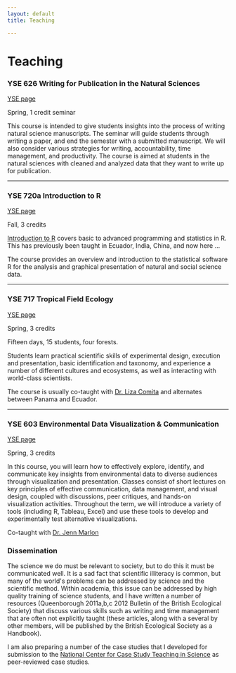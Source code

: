 ```yaml
---
layout: default
title: Teaching

---
```


# Teaching

### YSE 626 Writing for Publication in the Natural Sciences

[YSE page](http://environment.yale.edu/courses/detail/626)

Spring, 1 credit seminar

<p></p>

This course is intended to give students insights into the process of writing natural science manuscripts. The seminar will guide students through writing a paper, and end the semester with a submitted manuscript. We will also consider various strategies for writing, accountability, time management, and productivity. The course is aimed at students in the natural sciences with cleaned and analyzed data that they want to write up for publication.

<hr>

### YSE 720a Introduction to R

[YSE page](http://environment.yale.edu/courses/detail/720)
 
Fall, 3 credits 

<p></p>

[Introduction to R](http://intro2r.info) covers basic to advanced programming and statistics in R. This has previously been taught in Ecuador, India, China, and now here ...

The course provides an overview and introduction to the statistical software R for the analysis and graphical presentation of natural and social science data.

<hr>


### YSE 717 Tropical Field Ecology

[YSE page](http://environment.yale.edu/courses/detail/717/)

Spring, 3 credits 

<p></p>


Fifteen days, 15 students, four forests.

Students learn practical scientific skills of experimental design, execution and presentation, basic identification and taxonomy, and experience a number of different cultures and ecosystems, as well as interacting with world-class scientists.

The course is usually co-taught with [Dr. Liza Comita](http://environment.yale.edu/profile/comita) and alternates between Panama and Ecuador.

<hr>

### YSE 603 Environmental Data Visualization & Communication

[YSE page](http://environment.yale.edu/courses/detail/603/)

Spring, 3 credits

In this course, you will learn how to effectively explore, identify, and communicate key insights from environmental data to diverse audiences through visualization and presentation. Classes consist of short lectures on key principles of effective communication, data management, and visual design, coupled with discussions, peer critiques, and hands-on visualization activities. Throughout the term, we will introduce a variety of tools (including R, Tableau, Excel) and use these tools to develop and experimentally test alternative visualizations. 

Co-taught with [Dr. Jenn Marlon](https://environment.yale.edu/profile/jennifer-marlon/)


### Dissemination
The science we do must be relevant to society, but to do this it must be communicated well. It is a sad fact that scientific illiteracy is common, but many of the world's problems can be addressed by science and the scientific method. Within academia, this issue can be addressed by high quality training of science students, and I have written a number of resources (Queenborough 2011a,b,c 2012 Bulletin of the British Ecological Society) that discuss various skills such as writing and time management that are often not explicitly taught (these articles, along with a several by other members, will be published by the British Ecological Society as a Handbook).

I am also preparing a number of the case studies that I developed for submission to the [National Center for Case Study Teaching in Science](http://libweb1.lib.buffalo.edu/cs/) as peer-reviewed case studies.



